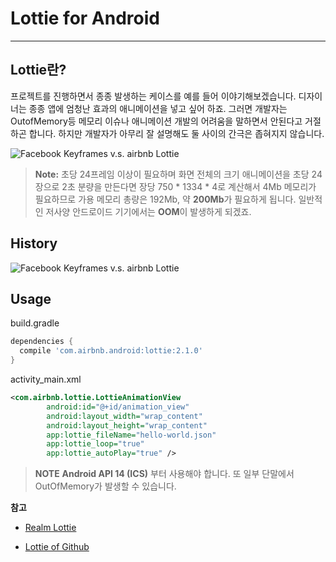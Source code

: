**Lottie for Android**
===================

-------------

Lottie란?
--------------
프로젝트를 진행하면서 종종 발생하는 케이스를 예를 들어 이야기해보겠습니다. 디자이너는 종종 앱에 엄청난 효과의 애니메이션을 넣고 싶어 하죠. 그러면 개발자는 OutofMemory등 메모리 이슈나 애니메이션 개발의 어려움을 말하면서 안된다고 거절하곤 합니다. 하지만 개발자가 아무리 잘 설명해도 둘 사이의 간극은 좁혀지지 않습니다.


![Facebook Keyframes v.s. airbnb Lottie](http://images.contentful.com/emmiduwd41v7/3bgICh8InuC860oOkEEI86/fbd6c25bfd2ae61e1d082808c045e15a/android-animation-lottie-facebook.gif)
> **Note:** 
초당 24프레임 이상이 필요하며 화면 전체의 크기 애니메이션을 초당 24장으로 2초 분량을 만든다면 장당 750 * 1334 * 4로 계산해서 4Mb 메모리가 필요하므로 가용 메모리 총량은 192Mb, 
약 **200Mb**가 필요하게 됩니다. 일반적인 저사양 안드로이드 기기에서는 **OOM**이 발생하게 되겠죠.

History
----------
![Facebook Keyframes v.s. airbnb Lottie](http://images.contentful.com/emmiduwd41v7/69RQesDHva8o6QkocmsAgc/0ced02280d3fc56486c5b6a69cfc4afb/android-animation-lottie-libraries.jpg)


Usage
---------
build.gradle
```gradle
dependencies {  
  compile 'com.airbnb.android:lottie:2.1.0'
}
```

activity_main.xml
```xml
<com.airbnb.lottie.LottieAnimationView
        android:id="@+id/animation_view"
        android:layout_width="wrap_content"
        android:layout_height="wrap_content"
        app:lottie_fileName="hello-world.json"
        app:lottie_loop="true"
        app:lottie_autoPlay="true" />
```
> **NOTE**
> **Android API 14 (ICS)** 부터 사용해야 합니다.  또 일부 단말에서 OutOfMemory가 발생할 수 있습니다.

**참고** 
- [Realm Lottie][9] 	
- [Lottie of Github][10]

  [9]: https://news.realm.io/kr/news/lottie-for-android-interactive-animation/
  [10]:   https://github.com/airbnb/lottie-android
